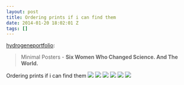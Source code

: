 ```yaml
---
layout: post
title: Ordering prints if i can find them
date: 2014-01-20 18:02:01 Z
tags: []
---
```

[hydrogeneportfolio](http://hydrogeneportfolio.tumblr.com/post/32224401551/minimal-posters-six-women-who-changed-science):

> Minimal Posters - **Six Women Who Changed Science. And The World.**

Ordering prints if i can find them
![](/media/2014/01/73965244196_0.jpg)
![](/media/2014/01/73965244196_1.jpg)
![](/media/2014/01/73965244196_2.jpg)
![](/media/2014/01/73965244196_3.jpg)
![](/media/2014/01/73965244196_4.jpg)
![](/media/2014/01/73965244196_5.jpg)
